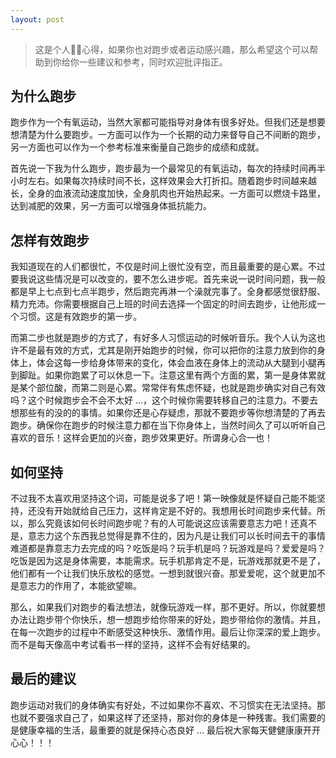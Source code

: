 ```yaml
---
layout: post
---
```


> 这是个人🏃‍♀️心得，如果你也对跑步或者运动感兴趣，那么希望这个可以帮助到你给你一些建议和参考，同时欢迎批评指正。

## 为什么跑步
跑步作为一个有氧运动，当然大家都可能指导对身体有很多好处。但我们还是想要想清楚为什么要跑步。一方面可以作为一个长期的动力来督导自己不间断的跑步，另一方面也可以作为一个参考标准来衡量自己跑步的成绩和成就。

首先说一下我为什么跑步，跑步最为一个最常见的有氧运动，每次的持续时间再半小时左右。如果每次持续时间不长，这样效果会大打折扣。随着跑步时间越来越长，全身的血液流动速度加快，全身肌肉也开始热起来。一方面可以燃烧卡路里，达到减肥的效果，另一方面可以增强身体抵抗能力。

## 怎样有效跑步
我知道现在的人们都很忙，不仅是时间上很忙没有空，而且最重要的是心累。不过要我说这些情况是可以改变的，要不怎么进步呢。首先来说一说时间问题，我一般都是早上七点到七点半跑步，然后跑完再淋一个澡就完事了。全身都感觉很舒服、精力充沛。你需要根据自己上班的时间去选择一个固定的时间去跑步，让他形成一个习惯。这是有效跑步的第一步。

而第二步也就是跑步的方式了，有好多人习惯运动的时候听音乐。我个人认为这也许不是最有效的方式，尤其是刚开始跑步的时候，你可以把你的注意力放到你的身体上，体会这每一步给身体带来的变化，体会血液在身体上的流动从大腿到小腿再到脚趾。如果你跑累了可以休息一下。注意这里有两个方面的累，第一是身体累就是某个部位酸，而第二则是心累。常常伴有焦虑怀疑，也就是跑步确实对自己有效吗？这个时候跑步会不会不太好 ...，这个时候你需要转移自己的注意力。不要去想那些有的没的的事情。如果你还是心存疑虑，那就不要跑步等你想清楚的了再去跑步。确保你在跑步的时候注意力都在当下你身体上，当然时间久了可以听听自己喜欢的音乐！这样会更加的兴奋，跑步效果更好。所谓身心合一也！

## 如何坚持
不过我不太喜欢用坚持这个词，可能是说多了吧！第一映像就是怀疑自己能不能坚持，还没有开始就给自己压力，这样肯定是不好的。我想用长时间跑步来代替。所以，那么究竟该如何长时间跑步呢？有的人可能说这应该需要意志力吧！还真不是，意志力这个东西我总觉得是靠不住的，因为凡是让我们可以长时间去干的事情难道都是靠意志力去完成的吗？吃饭是吗？玩手机是吗？玩游戏是吗？爱爱是吗？吃饭是因为这是身体需要，本能需求。玩手机那肯定不是，玩游戏那就更不是了，他们都有一个让我们快乐放松的感觉。一想到就很兴奋。那爱爱呢，这个就更加不是意志力的作用了，本能欲望嘛。

那么，如果我们对跑步的看法想法，就像玩游戏一样，那不更好。所以，你就要想办法让跑步带个你快乐，想一想跑步给你带来的好处，跑步带给你的激情。并且，在每一次跑步的过程中不断感受这种快乐、激情作用。最后让你深深的爱上跑步。而不是每天像高中考试看书一样的坚持，这样不会有好结果的。

## 最后的建议
跑步运动对我们的身体确实有好处，不过如果你不喜欢、不习惯实在无法坚持。那也就不要强求自己了，如果这样了还坚持，那对你的身体是一种残害。我们需要的是健康幸福的生活，最重要的就是保持心态良好 ... 最后祝大家每天健健康康开开心心！！！